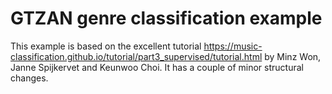 # GTZAN genre classification example

This example is based on the excellent tutorial <https://music-classification.github.io/tutorial/part3_supervised/tutorial.html> by Minz Won, Janne Spijkervet and Keunwoo Choi. It has a couple of minor structural changes.
